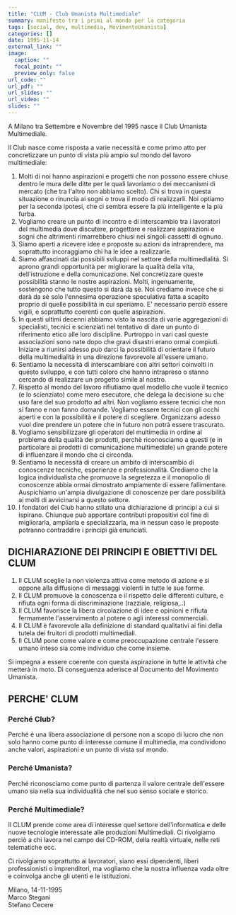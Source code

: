 ```yaml
---
title: "CLUM - Club Umanista Multimediale"
summary: manifesto tra i primi al mondo per la categoria
tags: [social, dev, multimedia, MovimentoUmanista]
categories: []
date: 1995-11-14
external_link: ""
image:
  caption: ""
  focal_point: ""
  preview_only: false
url_code: ""
url_pdf: ""
url_slides: ""
url_video: ""
slides: ""
---
```

A Milano tra Settembre e Novembre del 1995 nasce il Club Umanista Multimediale.

Il Club nasce come risposta a varie necessità e come primo atto per concretizzare un punto di vista più ampio sul mondo del lavoro multimediale:

1. Molti di noi hanno aspirazioni e progetti che non possono essere chiuse dentro le mura delle ditte per le quali lavoriamo o dei meccanismi di mercato (che tra l'altro non abbiamo scelto). Chi si trova in questa situazione o rinuncia ai sogni o trova il modo di realizzarli. Noi optiamo per la seconda ipotesi, che ci sembra essere la più intelligente e la più furba.
2. Vogliamo creare un punto di incontro e di interscambio tra i lavoratori del multimedia dove discutere, progettare e realizzare aspirazioni e sogni che altrimenti rimarrebbero chiusi nei singoli cassetti di ognuno.
3. Siamo aperti a ricevere idee e proposte su azioni da intraprendere, ma soprattutto incoraggiamo chi ha le idee a realizzarle.
4. Siamo affascinati dai possibili sviluppi nel settore della multimedialità. Si aprono grandi opportunità per migliorare la qualità della vita, dell'istruzione e della comunicazione. Nel concretizzare queste possibilità stanno le nostre aspirazioni. Molti, ingenuamente, sostengono che tutto questo si darà da sè. Noi crediamo invece che si darà da sè solo l'ennesima operazione speculativa fatta a scapito proprio di quelle possibilità in cui speriamo. E' necessario perciò essere vigili, e soprattutto coerenti con quelle aspirazioni.
5. In questi ultimi decenni abbiamo visto la nascita di varie aggregazioni di specialisti, tecnici e scienziati nel tentativo di dare un punto di riferimento etico alle loro discipline. Purtroppo in vari casi queste associazioni sono nate dopo che gravi disastri erano ormai compiuti. Iniziare a riunirsi adesso può darci la possibilità di orientare il futuro della multimedialità in una direzione favorevole all'essere umano.
6. Sentiamo la necessità di interscambiare con altri settori coinvolti in questo sviluppo, e con tutti coloro che hanno intrapreso o stanno cercando di realizzare un progetto simile al nostro.
7. Rispetto al mondo del lavoro rifiutiamo quel modello che vuole il tecnico (e lo scienziato) come mero esecutore, che delega la decisione su che uso fare del suo prodotto ad altri. Non vogliamo essere tecnici che non si fanno e non fanno domande. Vogliamo essere tecnici con gli occhi aperti e con la possibilità e il potere di scegliere. Organizzarsi adesso vuol dire prendere un potere che in futuro non potrà essere trascurato.
8. Vogliamo sensibilizzare gli operatori del multimedia in ordine al problema della qualità dei prodotti, perchè riconosciamo a questi (e in particolare ai prodotti di comunicazione multimediale) un grande potere di influenzare il mondo che ci circonda.
9. Sentiamo la necessità di creare un ambito di interscambio di conoscenze tecniche, esperienze e professionalità. Crediamo che la logica individualista che promuove la segretezza e il monopolio di conoscenze abbia ormai dimostrato ampiamente di essere fallimentare. Auspichiamo un'ampia divulgazione di conoscenze per dare possibilità ai molti di avvicinarsi a questo settore.
10. I fondatori del Club hanno stilato una dichiarazione di principi a cui si ispirano. Chiunque può apportare contributi propositivi col fine di migliorarla, ampliarla e specializzarla, ma in nessun caso le proposte potranno contraddire i principi già enunciati.

## DICHIARAZIONE DEI PRINCIPI E OBIETTIVI DEL CLUM
1. Il CLUM sceglie la non violenza attiva come metodo di azione e si oppone alla diffusione di messaggi violenti in tutte le sue forme.
2. Il CLUM promuove la conoscenza e il rispetto delle differenti culture, e rifiuta ogni forma di discriminazione (razziale, religiosa,..)
3. Il CLUM favorisce la libera circolazione di idee e opinioni e rifiuta fermamente l'asservimento al potere o agli interessi commerciali.
4. Il CLUM è favorevole alla definizione di standard qualitativi ai fini della tutela dei fruitori di prodotti multimediali.
5. Il CLUM pone come valore e come preoccupazione centrale l'essere umano inteso sia come individuo che come insieme.

Si impegna a essere coerente con questa aspirazione in tutte le attività che metterà in moto. Di conseguenza aderisce al Documento del Movimento Umanista.

## PERCHE' CLUM
### Perché Club?
Perché è una libera associazione di persone non a scopo di lucro che non solo hanno come punto di interesse comune il multimedia, ma condividono anche valori, aspirazioni e un punto di vista sul mondo.

### Perché Umanista?
Perché riconosciamo come punto di partenza il valore centrale dell'essere umano sia nella sua individualità che nel suo senso sociale e storico.

### Perché Multimediale?
Il CLUM prende come area di interesse quel settore dell'informatica e delle nuove tecnologie interessate alle produzioni Multimediali. Ci rivolgiamo perciò a chi lavora nel campo dei CD-ROM, della realtà virtuale, nelle reti telematiche ecc.

Ci rivolgiamo soprattutto ai lavoratori, siano essi dipendenti, liberi professionisti o imprenditori, ma vogliamo che la nostra influenza vada oltre e coinvolga anche gli utenti e le istituzioni.

Milano, 14-11-1995  
Marco Stegani  
Stefano Cecere
